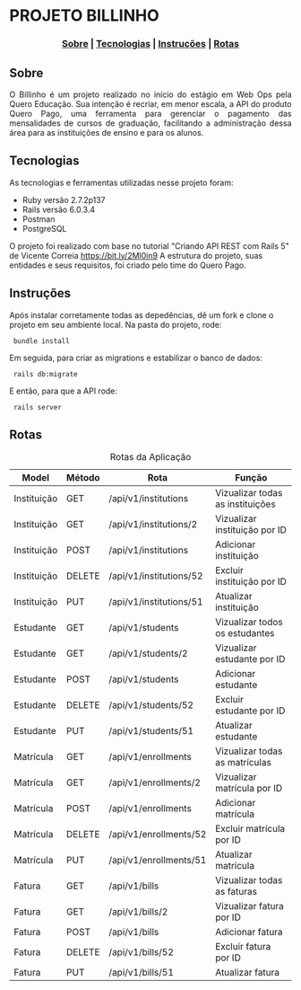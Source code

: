 # PROJETO BILLINHO

<h3 align="center">  
  <a href="#sobre">Sobre</a> |
  <a href="#tecnologias">Tecnologias</a> | 
  <a href="#instruções">Instruções</a> | 
  <a href="#rotas">Rotas</a>
</h3>

## Sobre

<p align="justify">O Billinho é um projeto realizado no início do estágio em Web Ops pela Quero Educação. Sua intenção é recriar, em menor escala, a API do produto Quero Pago, uma ferramenta para gerenciar o pagamento das mensalidades de cursos de graduação, facilitando a administração dessa área para as instituições de ensino e para os alunos.</p>

## Tecnologias

As tecnologias e ferramentas utilizadas nesse projeto foram:
- Ruby versão 2.7.2p137
- Rails versão 6.0.3.4
- Postman
- PostgreSQL

O projeto foi realizado com base no tutorial "Criando API REST com Rails 5" de Vicente Correia https://bit.ly/2Ml0in9
A estrutura do projeto, suas entidades e seus requisitos, foi criado pelo time do Quero Pago.

## Instruções

Após instalar corretamente todas as depedências, dê um fork e clone o projeto em seu ambiente local. Na pasta do projeto, rode:

<code> bundle install </code>

Em seguida, para criar as migrations e estabilizar o banco de dados:

<code> rails db:migrate </code>

E então, para que a API rode:

<code> rails server </code>

## Rotas

<table>
	<caption>Rotas da Aplicação</caption>
	<thead>
	<tr>
		<th>Model</th>
		<th>Método</th>
		<th>Rota</th>
		<th>Função</th>
	</tr>
	</thead>
	<tbody>
	<tr>
		<td>Instituição</td>
		<td>GET</td>
		<td>/api/v1/institutions</td>
		<td>Vizualizar todas as instituições</td>
	</tr>
	<tr>
		<td>Instituição</td>
		<td>GET</td>
		<td>/api/v1/institutions/2</td>
		<td>Vizualizar instituição por ID</td>
	</tr>
	<tr>
		<td>Instituição</td>
		<td>POST</td>
		<td>/api/v1/institutions</td>
		<td>Adicionar instituição</td>
	</tr>
	<tr>
		<td>Instituição</td>
		<td>DELETE</td>
		<td>/api/v1/institutions/52</td>
		<td>Excluir instituição por ID</td>
	</tr>
	<tr>
		<td>Instituição</td>
		<td>PUT</td>
		<td>/api/v1/institutions/51</td>
		<td>Atualizar instituição</td>
	</tr>
	<tr>
		<td>Estudante</td>
		<td>GET</td>
		<td>/api/v1/students</td>
		<td>Vizualizar todos os estudantes</td>
	</tr>
	<tr>
		<td>Estudante</td>
		<td>GET</td>
		<td>/api/v1/students/2</td>
		<td>Vizualizar estudante por ID</td>
	</tr>
	<tr>
		<td>Estudante</td>
		<td>POST</td>
		<td>/api/v1/students</td>
		<td>Adicionar estudante</td>
	</tr>
	<tr>
		<td>Estudante</td>
		<td>DELETE</td>
		<td>/api/v1/students/52</td>
		<td>Excluir estudante por ID</td>
	</tr>
	<tr>
		<td>Estudante</td>
		<td>PUT</td>
		<td>/api/v1/students/51</td>
		<td>Atualizar estudante</td>
	</tr>
	<tr>
		<td>Matrícula</td>
		<td>GET</td>
		<td>/api/v1/enrollments</td>
		<td>Vizualizar todas as matrículas</td>
	</tr>
	<tr>
		<td>Matrícula</td>
		<td>GET</td>
		<td>/api/v1/enrollments/2</td>
		<td>Vizualizar matrícula por ID</td>
	</tr>
	<tr>
		<td>Matrícula</td>
		<td>POST</td>
		<td>/api/v1/enrollments</td>
		<td>Adicionar matrícula</td>
	</tr>
	<tr>
		<td>Matrícula</td>
		<td>DELETE</td>
		<td>/api/v1/enrollments/52</td>
		<td>Excluir matrícula por ID</td>
	</tr>
	<tr>
		<td>Matrícula</td>
		<td>PUT</td>
		<td>/api/v1/enrollments/51</td>
		<td>Atualizar matrícula</td>
	</tr>
	<tr>
		<td>Fatura</td>
		<td>GET</td>
		<td>/api/v1/bills</td>
		<td>Vizualizar todas as faturas</td>
	</tr>
	<tr>
		<td>Fatura</td>
		<td>GET</td>
		<td>/api/v1/bills/2</td>
		<td>Vizualizar fatura por ID</td>
	</tr>
	<tr>
		<td>Fatura</td>
		<td>POST</td>
		<td>/api/v1/bills</td>
		<td>Adicionar fatura</td>
	</tr>
	<tr>
		<td>Fatura</td>
		<td>DELETE</td>
		<td>/api/v1/bills/52</td>
		<td>Excluir fatura por ID</td>
	</tr>
	<tr>
		<td>Fatura</td>
		<td>PUT</td>
		<td>/api/v1/bills/51</td>
		<td>Atualizar fatura</td>
	</tr>
	<tbody>
</table>
